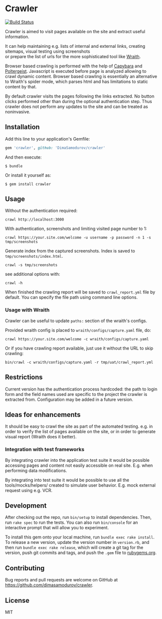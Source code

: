 # Crawler

[![Build Status](https://travis-ci.org/DimaSamodurov/crawler.svg?branch=master)](https://travis-ci.org/DimaSamodurov/crawler)

Crawler is aimed to visit pages available on the site and extract useful information.

It can help maintaining e.g. lists of internal and external links,
creating sitemaps, visual testing using screenshots  
or prepare the list of urls for the more sophisticated tool like [Wraith](https://github.com/BBC-News/wraith). 

Browser based crawling is performed with the help of [Capybara](https://github.com/teamcapybara/capybara) and [Poltergeist](https://github.com/teampoltergeist/poltergeist).
Javascript is executed before page is analyzed allowing to crawl dynamic content.
Browser based crawling is essentially an alternative to Wraith's spider mode, 
which parses html and has limitations to static content by that. 

By default crawler visits the pages following the links extracted.
No button clicks performed other than during the optional authentication step.
Thus crawler does not perform any updates to the site and can be treated as noninvasive.

## Installation

Add this line to your application's Gemfile:

```ruby
gem 'crawler', github: 'DimaSamodurov/crawler'
```

And then execute:

    $ bundle

Or install it yourself as:

    $ gem install crawler

## Usage

Without the authentication required:
```
crawl http://localhost:3000
```

With authentication, screenshots and limiting visited page number to 1:
```
crawl https://your.site.com/welcome -u username -p password -n 1 -s tmp/screenshots
```

Generate index from the captured screenshots. Index is saved to `tmp/screenshots/index.html`.
```
crawl -s tmp/screenshots
```

see additional options with:

```
crawl -h
```

When finished the crawling report will be saved to `crawl_report.yml` file by default.
You can specify the file path using command line options.

### Usage with Wraith

Crawler can be useful to update `paths:`  section of the wraith's configs.

Provided wraith config is placed to `wraith/configs/capture.yaml` file, do:
```
crawl https://your.site.com/welcome -c wraith/configs/capture.yaml 
```

Or if you have crawling report available, just use it without the URL to skip crawling:
``` 
bin/crawl -c wraith/configs/capture.yaml -r tmp/uat/crawl_report.yml
```

## Restrictions

Current version has the authentication process hardcoded: 
the path to login form and the field names used are specific to the project 
the crawler is extracted from.
Configuration may be added in a future version.

## Ideas for enhancements
It should be easy to crawl the site as part of the automated testing.
e.g. in order to verify the list of pages available on the site,
or in order to generate visual report (Wraith does it better).

### Integration with test frameworks

By integrating crawler into the application test suite 
it would be possible accessing pages and content not easily accessible on real site.
E.g. when performing data modifications.

By integrating into test suite it
would be possible to use all the tools/mocks/helpers/ created to simulate user behavior.
E.g. mock external request using e.g. VCR.


## Development

After checking out the repo, run `bin/setup` to install dependencies. Then, run `rake spec` to run the tests. You can also run `bin/console` for an interactive prompt that will allow you to experiment.

To install this gem onto your local machine, run `bundle exec rake install`. To release a new version, update the version number in `version.rb`, and then run `bundle exec rake release`, which will create a git tag for the version, push git commits and tags, and push the `.gem` file to [rubygems.org](https://rubygems.org).

## Contributing

Bug reports and pull requests are welcome on GitHub at https://github.com/dimasamodurov/crawler.

## License 

MIT

